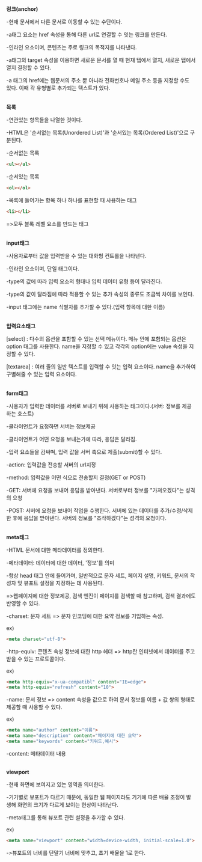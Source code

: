 <strong>
링크(anchor)
</strong>

-현재 문서에서 다른 문서로 이동할 수 있는 수단이다.

-a태그 요소는 href 속성을 통해 다른 url로 연결할 수 잇는 링크를 만든다.

-인라인 요소이며, 콘텐츠는 주로 링크의 목적지를 나타낸다.

-a태그의 target 속성을 이용하면 새로운 문서를 열 때 현재 탭에서 열지, 새로운 탭에서 열지 결정할 수 있다.

-a 태그의 href에는 웹문서의 주소 뿐 아니라 전화번호나 메일 주소 등을 지정할 수도 있다. 이때 각 유형별로 추가되는 텍스트가 있다.

<br/>
<strong>
목록
</strong>

-연관있는 항목들을 나열한 것이다.

-HTML은 '순서없는 목록(Unordered List)'과 '순서있는 목록(Ordered List)'으로 구분된다.

-순서없는 목록
```html
<ul></ul>
```
-순서있는 목록
```html
<ol></ol>
```
-목록에 들어가는 항목 하나 하나를 표현할 때 사용하는 태그
```html
<li></li>
```
=>모두 블록 레벨 요소를 만드는 태그

<br/>
<strong>
input태그
</strong>

-사용자로부터 값을 입력받을 수 있는 대화형 컨트롤을 나타낸다.

-인라인 요소이며, 단일 태그이다.

-type의 값에 따라 입력 요소의 형태나 입력 데이터 유형 등이 달라진다.

-type의 값이 달라짐에 따라 적용할 수 있는 추가 속성의 종류도 조금씩 차이를 보인다.

-input 태그에는 name 식별자를 추가할 수 있다.(입력 항목에 대한 이름)

<br/>
<strong>
입력요소태그
</strong>

[select] : 다수의 옵션을 포함할 수 있는 선택 메뉴이다. 메뉴 안에 포함되는 옵션은 option 태그를 사용한다.
name을 지정할 수 있고 각각의 option에는 value 속성을 지정할 수 있다.

[textarea] : 여러 줄의 일반 텍스트를 입력할 수 잇는 입력 요소이다. name을 추가하여 구별해줄 수 있는 입력 요소이다.

<br/>
<strong>
form태그
</strong>

-사용자가 입력한 데이터를 서버로 보내기 위해 사용하는 태그이다.(서버: 정보를 제공하는 호스트)

-클라이언트가 요청하면 서버는 정보제공

-클라이언트가 어떤 요청을 보내는가에 따라, 응답은 달라짐.

-입력 요소들을 감싸며, 입력 값을 서버 측으로 제출(submit)할 수 있다.

-action: 입력값을 전송할 서버의 url지정

-method: 입력값을 어떤 식으로 전송할지 결정(GET or POST)

-GET: 서버에 요청을 보내어 응답을 받아낸다. 서버로부터 정보를 "가져오겠다"는 성격의 요청

-POST: 서버에 요청을 보내어 작업을 수행한다. 서버에 있는 데이터를 추가/수정/삭제한 후에 응답을 받아낸다. 서버의 정보를 "조작하겠다"는 성격의 요청이다.

<br/>
<strong>
meta태그
</strong>

-HTML 문서에 대한 메타데이터를 정의한다.

-메타데이터: 데이터에 대한 데이터, '정보'를 의미

-항상 head 태그 안에 들어가며, 일반적으로 문자 세트, 페이지 설명, 키워드, 문서의 작성자 및 뷰포트 설정을 지정하는 데 사용된다.

=>웹페이지에 대한 정보제공, 검색 엔진이 페이지를 검색할 때 참고하며, 검색 결과에도 반영할 수 있다.

-charset: 문자 세트 => 문자 인코딩에 대한 요약 정보를 기입하는 속성.

ex)
```html
<meta charset="utf-8">
```

-http-equiv: 콘텐츠 속성 정보에 대한 http 헤더 => http란 인터넷에서 데이터를 주고 받을 수 있는 프로토콜이다.

ex)
```html
<meta http-equiv="x-ua-compatibl" content="IE=edge">
<meta http-equiv="refresh" content="10">
```

-name: 문서 정보 => content 속성을 값으로 하여 문서 정보를 이름 + 값 쌍의 형태로 제공할 때 사용할 수 있다.

ex)
```html
<meta name="author" content="이름">
<meta name="description" content="페이지에 대한 요약">
<meta name="keywords" content="키워드,예시">
```

-content: 메타데이터 내용

<br/>
<strong>
viewport
</strong>

-현재 화면에 보여지고 있는 영역을 의미한다.

-기기별로 뷰포트가 다르기 때문에, 동일한 웹 페이지라도 기기에 따른 배율 조정이 발생해 화면의 크기가 다르게 보이는 현상이 나타난다.

-meta태그를 통해 뷰포트 관련 설정을 추가할 수 있다.

ex)
```html
<meta name="viewport" content="width=device-width, initial-scale=1.0">
```
->뷰포트의 너비를 단말기 너비에 맞추고, 초기 배율을 1로 한다. 